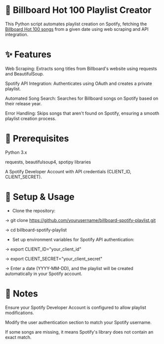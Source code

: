 # 🎵 Billboard Hot 100 Playlist Creator
This Python script automates playlist creation on Spotify, fetching the [Billboard Hot 100 songs](https://www.billboard.com/charts/hot-100/) from a given date using web scraping and API integration.


# ✨ Features
Web Scraping: Extracts song titles from Billboard's website using requests and BeautifulSoup.

Spotify API Integration: Authenticates using OAuth and creates a private playlist.

Automated Song Search: Searches for Billboard songs on Spotify based on their release year.

Error Handling: Skips songs that aren't found on Spotify, ensuring a smooth playlist creation process.

# 🔧 Prerequisites
Python 3.x

requests, beautifulsoup4, spotipy libraries

A Spotify Developer Account with API credentials (CLIENT_ID, CLIENT_SECRET).

# 🚀 Setup & Usage
- Clone the repository:

-> git clone https://github.com/yourusername/billboard-spotify-playlist.git

-> cd billboard-spotify-playlist

 - Set up environment variables for Spotify API authentication:

-> export CLIENT_ID="your_client_id"

-> export CLIENT_SECRET="your_client_secret"

-> Enter a date (YYYY-MM-DD), and the playlist will be created automatically in your Spotify account.

# 📌 Notes

Ensure your Spotify Developer Account is configured to allow playlist modifications.

Modify the user authentication section to match your Spotify username.

If some songs are missing, it means Spotify's library does not contain an exact match.


